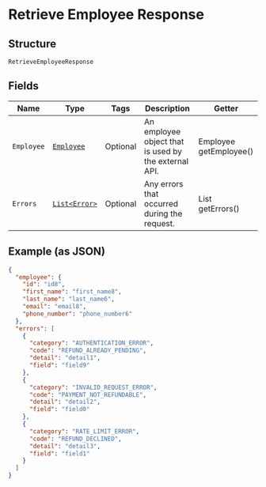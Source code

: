 
# Retrieve Employee Response

## Structure

`RetrieveEmployeeResponse`

## Fields

| Name | Type | Tags | Description | Getter |
|  --- | --- | --- | --- | --- |
| `Employee` | [`Employee`](../../doc/models/employee.md) | Optional | An employee object that is used by the external API. | Employee getEmployee() |
| `Errors` | [`List<Error>`](../../doc/models/error.md) | Optional | Any errors that occurred during the request. | List<Error> getErrors() |

## Example (as JSON)

```json
{
  "employee": {
    "id": "id8",
    "first_name": "first_name8",
    "last_name": "last_name6",
    "email": "email8",
    "phone_number": "phone_number6"
  },
  "errors": [
    {
      "category": "AUTHENTICATION_ERROR",
      "code": "REFUND_ALREADY_PENDING",
      "detail": "detail1",
      "field": "field9"
    },
    {
      "category": "INVALID_REQUEST_ERROR",
      "code": "PAYMENT_NOT_REFUNDABLE",
      "detail": "detail2",
      "field": "field0"
    },
    {
      "category": "RATE_LIMIT_ERROR",
      "code": "REFUND_DECLINED",
      "detail": "detail3",
      "field": "field1"
    }
  ]
}
```

